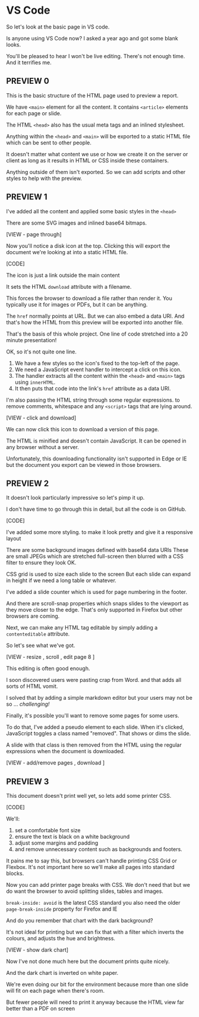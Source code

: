 # VS Code

So let's look at the basic page in VS code.

Is anyone using VS Code now?
I asked a year ago and got some blank looks.

You'll be pleased to hear I won't be live editing.
There's not enough time. And it terrifies me.


## PREVIEW 0
This is the basic structure of the HTML page used to preview a report.

We have `<main>` element for all the content.
It contains `<article>` elements for each page or slide.

The HTML `<head>` also has the usual meta tags and an inlined stylesheet.

Anything within the `<head>` and `<main>` will be exported to a static HTML file which can be sent to other people.

It doesn't matter what content we use
or how we create it on the server or client
as long as it results in HTML or CSS inside these containers.

Anything outside of them isn't exported.
So we can add scripts and other styles to help with the preview.


## PREVIEW 1
I've added all the content and applied some basic styles in the `<head>`

There are some SVG images and inlined base64 bitmaps.

[VIEW - page through]

Now you'll notice a disk icon at the top.
Clicking this will export the document we're looking at into a static HTML file.

[CODE]

The icon is just a link outside the main content

It sets the HTML `download` attribute with a filename.

This forces the browser to download a file rather than render it.
You typically use it for images or PDFs, but it can be anything.

The `href` normally points at URL.
But we can also embed a data URI. And that's how the HTML from this preview will be exported into another file.

That's the basis of this whole project.
One line of code stretched into a 20 minute presentation!

OK, so it's not quite one line.

1. We have a few styles so the icon's fixed to the top-left of the page.
1. We need a JavaScript event handler to intercept a click on this icon.
1. The handler extracts all the content within the `<head>` and `<main>` tags using `innerHTML`.
1. It then puts that code into the link's `href` attribute as a data URI.

I'm also passing the HTML string through some regular expressions.
to remove comments, whitespace and any `<script>` tags that are lying around.

[VIEW - click and download]

We can now click this icon to download a version of this page.

The HTML is minified and doesn't contain JavaScript.
It can be opened in any browser without a server.

Unfortunately, this downloading functionality isn't supported in Edge or IE
but the document you export can be viewed in those browsers.


## PREVIEW 2
It doesn't look particularly impressive so let's pimp it up.

I don't have time to go through this in detail, but all the code is on GitHub.

[CODE]

I've added some more styling.
to make it look pretty and give it a responsive layout

There are some background images defined with base64 data URIs
These are small JPEGs which are stretched full-screen
then blurred with a CSS filter to ensure they look OK.

CSS grid is used to size each slide to the screen
But each slide can expand in height if we need a long table or whatever.

I've added a slide counter which is used for page numbering in the footer.

And there are scroll-snap properties
which snaps slides to the viewport as they move closer to the edge.
That's only supported in Firefox but other browsers are coming.

Next, we can make any HTML tag editable by simply adding a `contenteditable` attribute.

So let's see what we've got.

[VIEW - resize , scroll , edit page 8 ]

This editing is often good enough.

I soon discovered users were pasting crap from Word.
and that adds all sorts of HTML vomit.

I solved that by adding a simple markdown editor but your users may not be so ... *challenging!*

Finally, it's possible you'll want to remove some pages for some users.

To do that, I've added a pseudo element to each slide.
When it's clicked, JavaScript toggles a class named "removed".
That shows or dims the slide.

A slide with that class is then removed from the HTML using the regular expressions when the document is downloaded.

[VIEW - add/remove pages , download ]


## PREVIEW 3
This document doesn't print well yet, so lets add some printer CSS.

[CODE]

We'll:

1. set a comfortable font size
1. ensure the text is black on a white background
1. adjust some margins and padding
1. and remove unnecessary content such as backgrounds and footers.

It pains me to say this, but browsers can't handle printing CSS Grid or Flexbox.
It's not important here so we'll make all pages into standard blocks.

Now you can add printer page breaks with CSS.
We don't need that but we do want the browser to avoid splitting slides, tables and images.

  `break-inside: avoid` is the latest CSS standard
  you also need the older `page-break-inside` property for Firefox and IE

And do you remember that chart with the dark background?

It's not ideal for printing
but we can fix that with a filter which inverts the colours, and adjusts the hue and brightness.

[VIEW - show dark chart]

Now I've not done much here but the document prints quite nicely.

And the dark chart is inverted on white paper.

We're even doing our bit for the environment
because more than one slide will fit on each page when there's room.

But fewer people will need to print it anyway
because the HTML view far better than a PDF on screen
